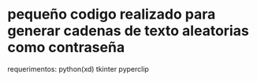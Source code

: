 # pequeño codigo realizado para generar cadenas de texto aleatorias como contraseña
requerimentos:
python(xd)
tkinter
pyperclip
